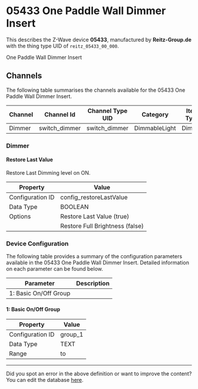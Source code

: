 
# 05433 One Paddle Wall Dimmer Insert

This describes the Z-Wave device **05433**, manufactured by **Reitz-Group.de** with the thing type UID of ```reitz_05433_00_000```. 

One Paddle Wall Dimmer Insert

## Channels
The following table summarises the channels available for the 05433 One Paddle Wall Dimmer Insert.

| Channel | Channel Id | Channel Type UID | Category | Item Type |
|---------|------------|------------------|----------|-----------|
| Dimmer | switch_dimmer | switch_dimmer | DimmableLight | Dimmer |



### Dimmer

#### Restore Last Value

Restore Last Dimming level on ON.


| Property         | Value    |
|------------------|----------|
| Configuration ID | config_restoreLastValue |
| Data Type        | BOOLEAN || Default Value | true |
| Options | Restore Last Value (true) |
|  | Restore Full Brightness (false) |






### Device Configuration
The following table provides a summary of the configuration parameters available in the 05433 One Paddle Wall Dimmer Insert.
Detailed information on each parameter can be found below.

| Parameter   | Description |
|-------------|-------------|
| 1: Basic On/Off Group |  |




#### 1: Basic On/Off Group




| Property         | Value    |
|------------------|----------|
| Configuration ID | group_1 |
| Data Type        | TEXT |
| Range |  to  |






---

Did you spot an error in the above definition or want to improve the content?
You can edit the database [here](http://www.cd-jackson.com/index.php/zwave/zwave-device-database/zwave-device-list/devicesummary/51).

